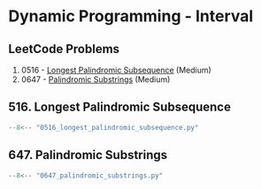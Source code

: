 # Dynamic Programming - Interval

## LeetCode Problems

1. 0516 - [Longest Palindromic Subsequence](https://leetcode.com/problems/longest-palindromic-subsequence/) (Medium)
2. 0647 - [Palindromic Substrings](https://leetcode.com/problems/palindromic-substrings/) (Medium)

## 516. Longest Palindromic Subsequence

```python
--8<-- "0516_longest_palindromic_subsequence.py"
```

## 647. Palindromic Substrings

```python
--8<-- "0647_palindromic_substrings.py"
```
